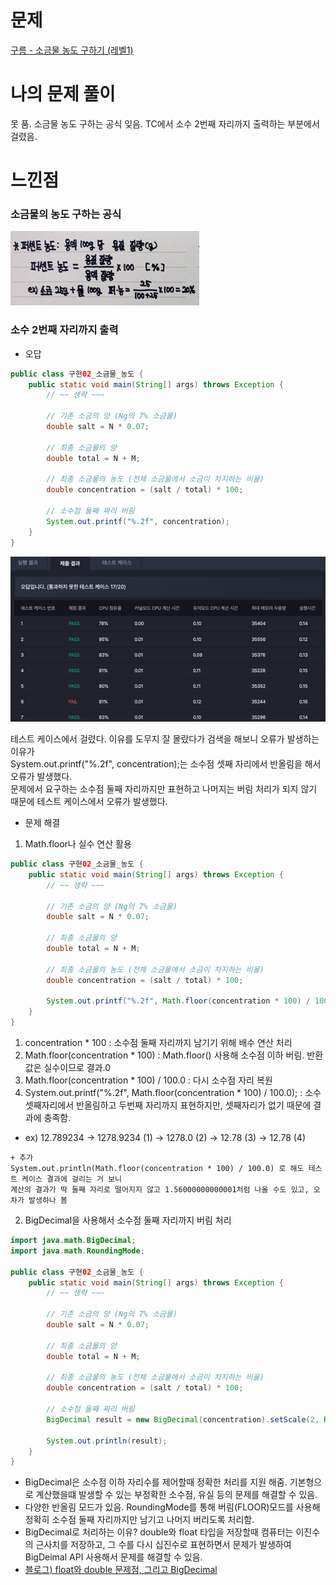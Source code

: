 
# 문제
[구름 - 소금물 농도 구하기 (레벨1)](https://level.goorm.io/exam/194193/%EC%86%8C%EA%B8%88%EB%AC%BC%EC%9D%98-%EB%86%8D%EB%8F%84-%EA%B5%AC%ED%95%98%EA%B8%B0/quiz/1)

# 나의 문제 풀이
못 품.
소금물 농도 구하는 공식 잊음.
TC에서 소수 2번째 자리까지 출력하는 부분에서 걸렸음.

# 느낀점
### 소금물의 농도 구하는 공식

![img.png](img/퍼센트농도.png)

### 소수 2번째 자리까지 출력 

- 오답
```java
public class 구현02_소금물_농도 {
    public static void main(String[] args) throws Exception {
        // ~~ 생략 ~~~

        // 기존 소금의 양 (Ng의 7% 소금물)
        double salt = N * 0.07;

        // 최종 소금물의 양
        double total = N + M;

        // 최종 소금물의 농도 (전체 소금물에서 소금이 차지하는 비율)
        double concentration = (salt / total) * 100;

        // 소수점 둘째 짜리 버림
        System.out.printf("%.2f", concentration);
    }
}
```
![img.png](img/소금물농도_오답1.png)

테스트 케이스에서 걸렸다. 이유를 도무지 잘 몰랐다가 검색을 해보니 오류가 발생하는 이유가     
System.out.printf("%.2f", concentration);는 소수점 셋째 자리에서 반올림을 해서 오류가 발생했다.     
문제에서 요구하는 소수점 둘째 자리까지만 표현하고 나머지는 버림 처리가 되지 않기 때문에 테스트 케이스에서 오류가 발생했다.      

- 문제 해결


1. Math.floor나 실수 연산 활용

```java
public class 구현02_소금물_농도 {
    public static void main(String[] args) throws Exception {
        // ~~ 생략 ~~~

        // 기존 소금의 양 (Ng의 7% 소금물)
        double salt = N * 0.07;

        // 최종 소금물의 양
        double total = N + M;

        // 최종 소금물의 농도 (전체 소금물에서 소금이 차지하는 비율)
        double concentration = (salt / total) * 100;
        
        System.out.printf("%.2f", Math.floor(concentration * 100) / 100.0);
    }
}
```
1. concentration * 100 : 소수점 둘째 자리까지 남기기 위해 배수 연산 처리 
2. Math.floor(concentration * 100) : Math.floor() 사용해 소수점 이하 버림. 반환값은 실수이므로 결과.0 
3. Math.floor(concentration * 100) / 100.0 : 다시 소수점 자리 복원 
4. System.out.printf("%.2f", Math.floor(concentration * 100) / 100.0); : 소수 셋째자리에서 반올림하고 두번째 자리까지 표현하지만, 셋째자리가 없기 때문에 결과에 충족함.
- ex) 12.789234 -> 1278.9234 (1) -> 1278.0 (2) -> 12.78 (3) -> 12.78 (4) 

```
+ 추가
System.out.println(Math.floor(concentration * 100) / 100.0) 로 해도 테스트 케이스 결과에 걸리는 거 보니
계산의 결과가 딱 둘째 자리로 떨어지지 않고 1.56000000000001처럼 나올 수도 있고, 오차가 발생하나 봄
```

2. BigDecimal을 사용해서 소수점 둘째 자리까지 버림 처리
```java
import java.math.BigDecimal;
import java.math.RoundingMode;

public class 구현02_소금물_농도 {
    public static void main(String[] args) throws Exception {
        // ~~ 생략 ~~~

        // 기존 소금의 양 (Ng의 7% 소금물)
        double salt = N * 0.07;

        // 최종 소금물의 양
        double total = N + M;

        // 최종 소금물의 농도 (전체 소금물에서 소금이 차지하는 비율)
        double concentration = (salt / total) * 100;

        // 소수점 둘째 짜리 버림
        BigDecimal result = new BigDecimal(concentration).setScale(2, RoundingMode.FLOOR);
        
        System.out.println(result);
    }
}
```
- BigDecimal은 소수점 이하 자리수를 제어할때 정확한 처리를 지원 해줌. 기본형으로 계산했을떄 발생할 수 있는 부정확한 소수점, 유실 등의 문제를 해결할 수 있음.
- 다양한 반올림 모드가 있음. RoundingMode를 통해 버림(FLOOR)모드를 사용해 정확히 소수점 둘째 자리까지만 남기고 나머지 버리도록 처리함.
- BigDecimal로 처리하는 이유? double와 float 타입을 저장할때 컴퓨터는 이진수의 근사치를 저장하고, 그 수를 다시 십진수로 표현하면서 문제가 발생하여 BigDeimal API 사용해서 문제를 해결할 수 있음.
- [블로그) float와 double 문제점, 그리고 BigDecimal](https://velog.io/@boradol/Java-%EC%86%8C%EC%88%98%EC%A0%90-%EA%B3%84%EC%82%B0%EA%B3%BC-BigDecimal)
